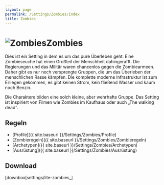 ```yaml
---
layout: page
permalink: /Settings/Zombies/index
title: Zombies
---
```


<h1><img alt="Zombies" src="{{ site.baseurl }}/assets/images/icons/zombies.png"/>Zombies</h1>

Dies ist ein Setting in dem es um das pure Überleben geht. Eine Zombieseuche hat einen Großteil der Menschheit dahingerafft. Die Regierungen und das Militär waren chancenlos gegen die Zombiearmeen. Daher gibt es nur noch versprengte Gruppen, die um das Überleben der menschlichen Rasse kämpfen. Die komplette moderne Infrastruktur ist zum Erliegen gekommen, es gibt keinen Strom, kein fließend Wasser und kaum noch Benzin.

Die Charaktere bilden eine solch kleine, aber wehrhafte Gruppe. Das Setting ist inspiriert von Filmen wie Zombies im Kaufhaus oder auch &bdquo;The walking dead&ldquo;.

## Regeln

- [Profile]({{ site.baseurl }}/Settings/Zombies/Profile)
- [Zombieregeln]({{ site.baseurl }}/Settings/Zombies/Zombieregeln)
- [Archetypen]({{ site.baseurl }}/Settings/Zombies/Archetypen)
- [Ausrüstung]({{ site.baseurl }}/Settings/Zombies/Ausrüstung)

## Download

[downbox[settings/lite-zombies_]
